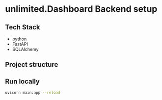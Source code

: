 # unlimited.Dashboard Backend setup

## Tech Stack

- python
- FastAPI
- SQLAlchemy

## Project structure

## Run locally

```bash
uvicorn main:app --reload
```
